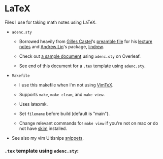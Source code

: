 # LaTeX

Files I use for taking math notes using LaTeX. 

- `adenc.sty`

    - Borrowed heavily from 
        [Gilles Castel](https://github.com/gillescastel)'s 
        [preamble file](https://github.com/gillescastel/lecture-notes/blob/master/algebraic-topology/preamble.tex) 
        for his 
        [lecture notes](https://github.com/gillescastel/lecture-notes)
        and [Andrew Lin](https://web.stanford.edu/~lindrew/)'s
        package, [lindrew](https://web.stanford.edu/~lindrew/lindrew.sty). 

    - Check out [a sample document](https://www.overleaf.com/read/psgmvhwzppnr#adf899) using `adenc.sty` on Overleaf.
 
    - See end of this document for a `.tex` template using `adenc.sty`. 

    <!-- - Two options are available: `color` and `plain`. Pass `color` (`\usepackage[color]{adenc}`) to produce colored theorem environments; pass `plain` (`\usepackage[plain]{adenc}`)  to use the default theorem environments: `definition`, `plain`, and `remark`. -->

- `Makefile`
    
    - I use this makefile when I'm not using [VimTeX](https://github.com/lervag/vimtex). 

    - Supports `make`, `make clean`, and `make view`. 

    - Uses latexmk. 

    - Set `filename` before build (default is "main"). 

    - Change relevant commands for `make view` if you're not on mac or do not have [skim](https://skim-app.sourceforge.io/) installed. 

- See also my vim Ultisnips [snippets](https://github.com/AdenChen27/dotfiles/tree/main/vim/UltiSnips). 



### `.tex` template using `adenc.sty`:



